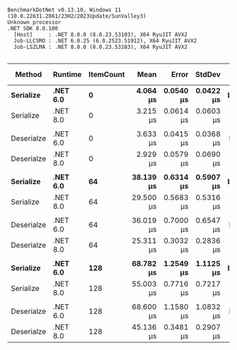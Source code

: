 ```

BenchmarkDotNet v0.13.10, Windows 11 (10.0.22631.2861/23H2/2023Update/SunValley3)
Unknown processor
.NET SDK 8.0.100
  [Host]     : .NET 8.0.0 (8.0.23.53103), X64 RyuJIT AVX2
  Job-LLCSMO : .NET 6.0.25 (6.0.2523.51912), X64 RyuJIT AVX2
  Job-LSZLMA : .NET 8.0.0 (8.0.23.53103), X64 RyuJIT AVX2


```
| Method     | Runtime  | ItemCount | Mean      | Error     | StdDev    | Ratio        | RatioSD | Allocated | Alloc Ratio |
|----------- |--------- |---------- |----------:|----------:|----------:|-------------:|--------:|----------:|------------:|
| **Serialize**  | **.NET 6.0** | **0**         |  **4.064 μs** | **0.0540 μs** | **0.0422 μs** |     **baseline** |        **** |   **9.78 KB** |            **** |
| Serialize  | .NET 8.0 | 0         |  3.215 μs | 0.0614 μs | 0.0603 μs | 1.27x faster |   0.03x |   9.78 KB |  1.00x more |
|            |          |           |           |           |           |              |         |           |             |
| Deserialze | .NET 6.0 | 0         |  3.633 μs | 0.0415 μs | 0.0368 μs |     baseline |         |   5.26 KB |             |
| Deserialze | .NET 8.0 | 0         |  2.929 μs | 0.0579 μs | 0.0690 μs | 1.24x faster |   0.04x |   5.26 KB |  1.00x more |
|            |          |           |           |           |           |              |         |           |             |
| **Serialize**  | **.NET 6.0** | **64**        | **38.139 μs** | **0.6314 μs** | **0.5907 μs** |     **baseline** |        **** |  **24.87 KB** |            **** |
| Serialize  | .NET 8.0 | 64        | 29.500 μs | 0.5683 μs | 0.5316 μs | 1.29x faster |   0.03x |  30.87 KB |  1.24x more |
|            |          |           |           |           |           |              |         |           |             |
| Deserialze | .NET 6.0 | 64        | 36.019 μs | 0.7000 μs | 0.6547 μs |     baseline |         |  23.77 KB |             |
| Deserialze | .NET 8.0 | 64        | 25.311 μs | 0.3032 μs | 0.2836 μs | 1.42x faster |   0.03x |  23.77 KB |  1.00x more |
|            |          |           |           |           |           |              |         |           |             |
| **Serialize**  | **.NET 6.0** | **128**       | **68.782 μs** | **1.2549 μs** | **1.1125 μs** |     **baseline** |        **** |  **40.71 KB** |            **** |
| Serialize  | .NET 8.0 | 128       | 55.003 μs | 0.7716 μs | 0.7217 μs | 1.25x faster |   0.03x |  52.71 KB |  1.29x more |
|            |          |           |           |           |           |              |         |           |             |
| Deserialze | .NET 6.0 | 128       | 68.600 μs | 1.1580 μs | 1.0832 μs |     baseline |         |  40.42 KB |             |
| Deserialze | .NET 8.0 | 128       | 45.136 μs | 0.3481 μs | 0.2907 μs | 1.52x faster |   0.03x |  40.42 KB |  1.00x more |

